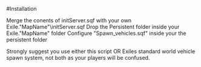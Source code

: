 #Installation

Merge the conents of initServer.sqf with your own Exile."MapName"\initServer.sqf
Drop the Persistent folder inside your Exile."MapName" folder
Configure "Spawn_vehicles.sqf" inside your the persistent folder

Strongly suggest you use either this script OR Exiles standard world vehicle spawn system, not both as your players will be confused.
